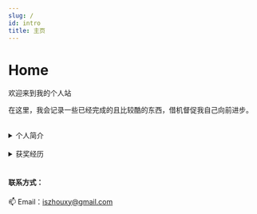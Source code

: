 ```yaml
---
slug: /
id: intro
title: 主页
---
```


# Home

欢迎来到我的个人站

在这里，我会记录一些已经完成的且比较酷的东西，借机督促我自己向前进步。

<br/>

<details>
    <summary>个人简介</summary>
    <div>
        ▹ 	擅长STM32嵌入式开发，有在该平台下进行电机闭环控制、底盘运动、路径规划、路径跟踪的经验；会使用STM32的通讯协议（CAN、UART、SPI）与其他设备进行通讯；会使用FreeRTOS嵌入式操作系统，知道FreeRTOS的内部运行机制<br/>
        ▹ 	熟悉Linux系统的基本操作，有在Linux系统下使用ROS、rviz的经验<br/>
        ▹ 	有在Windows/Linux下进行跨平台GUI库QT的开发经验
    </div>
</details>

<br/>

<details>
    <summary>获奖经历</summary>
    <div>
        ▹ 	全国大学生机器人大赛ROBOCON2021投壶行殇 全国二等奖<br/>
        ▹ 	全国大学生机器人大赛ROBOCON2021机器马术赛 全国二等奖<br/>
        ▹ 	第七届全国大学生工程训练综合能力竞赛 湖北省二等奖
    </div>
</details>





<br/>

#### 联系方式：

📫 Email：iszhouxy@gmail.com 